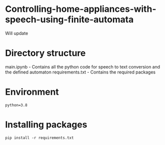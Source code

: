 # Controlling-home-appliances-with-speech-using-finite-automata
Will update

# Directory structure
main.ipynb          -   Contains all the python code for speech to text conversion and the defined automaton
requirements.txt    -   Contains the required packages



# Environment
```
python=3.8
```

# Installing packages
```
pip install -r requirements.txt
```


